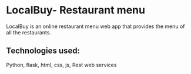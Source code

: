 # LocalBuy- Restaurant menu
LocalBuy is an online restaurant menu web app that provides the menu of all the restaurants.

## Technologies used:
Python, flask, html, css, js, Rest web services

